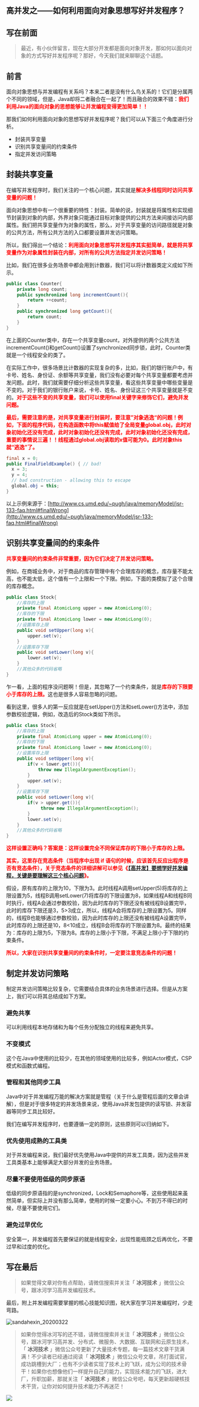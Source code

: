 ## 高并发之——如何利用面向对象思想写好并发程序？

## 写在前面

> 最近，有小伙伴留言，现在大部分开发都是面向对象开发，那如何以面向对象的方式写好并发程序呢？那好，今天我们就来聊聊这个话题。

## 前言

面向对象思想与并发编程有关系吗？本来二者是没有什么鸟关系的！它们是分属两个不同的领域，但是，Java却将二者融合在一起了！而且融合的效果不错：<font color="#FF0000">**我们利用Java的面向对象的思想能够让并发编程变得更加简单！！**</font>

那我们如何利用面向对象的思想写好并发程序呢？我们可以从下面三个角度进行分析。

* 封装共享变量
* 识别共享变量间的约束条件
* 指定并发访问策略

## 封装共享变量

在编写并发程序时，我们关注的一个核心问题，其实就是<font color="#FF0000">**解决多线程同时访问共享变量的问题！**</font>

面向对象思想中有一个很重要的特性：封装。简单的说，封装就是将属性和实现细节封装到对象的内部，外界对象只能通过目标对象提供的公共方法来间接访问内部属性。我们把共享变量作为对象的属性，那么，对于共享变量的访问路径就是对象的公共方法，所有公共方法的入口都要设置并发访问策略。

所以，我们得出一个结论：<font color="#FF0000">**利用面向对象思想写并发程序其实挺简单，就是将共享变量作为对象属性封装在内部，对所有的公共方法指定并发访问策略！**</font>

比如，我们在很多业务场景中都会用到计数器，我们可以将计数器类定义成如下所示。

```java
public class Counter{
    private long count;
    public synchronized long incrementCount(){
        return ++count;
    }
    public synchronized long getCount(){
        return count;
    }
}
```

在上面的Counter类中，存在一个共享变量count，对外提供的两个公共方法incrementCount()和getCount()设置了synchronized同步锁，此时，Counter类就是一个线程安全的类了。

在实际工作中，很多场景比计数器的实现复杂的多，比如，我们的银行账户中，有卡号、姓名、身份证、余额等共享变量，我们没有必要对每个共享变量都要考虑并发问题。此时，我们就需要仔细分析这些共享变量，看这些共享变量中哪些变量是不变的。对于我们的银行账户来说，卡号、姓名、身份证这三个共享变量就是不变的。<font color="#FF0000">**对于这些不变的共享变量，我们可以使用final关键字来修饰它们，避免并发问题。**</font>

<font color="#FF0000">**最后，需要注意的是，对共享变量进行封装时，要注意”对象逃逸“的问题！例如，下面的程序代码，在构造函数中将this赋值给了全局变量global.obj，此时对象初始化还没有完成，此时对象初始化还没有完成，此时对象初始化还没有完成，重要的事情说三遍！！线程通过global.obj读取的x值可能为0。此时对象this就“逃逸”了。**</font>

```java
final x = 0;
public FinalFieldExample() { // bad!
  x = 3;
  y = 4;
  // bad construction - allowing this to escape
  global.obj = this;
}
```

以上示例来源于：[http://www.cs.umd.edu/~pugh/java/memoryModel/jsr-133-faq.html#finalWrong](http://www.cs.umd.edu/~pugh/java/memoryModel/jsr-133-faq.html#finalWrong)

## 识别共享变量间的约束条件

<font color="#FF0000">**共享变量间的约束条件非常重要，因为它们决定了并发访问策略。**</font>

例如，在商城业务中，对于商品的库存管理中有个合理库存的概念，库存量不能太高，也不能太低，这个值有一个上限和一个下限。例如，下面的类模拟了这个合理的库存概念。

```java
public class Stock{
    //库存的上限
    private final AtomicLong upper = new AtomicLong(0);
    //库存的下限
    private final AtomicLong lower = new AtomicLong(0);
    //设置库存上限
    public void setUpper(long v){
        upper.set(v);
    }
    //设置库存下限
    public void setLower(long v){
        lower.set(v);
    }
    //其他众多的代码省略
}
```

乍一看，上面的程序没问题啊！但是，其忽略了一个约束条件，就是<font color="#FF0000">**库存的下限要小于库存的上限。**</font>这也是很多人容易忽略的问题。

看到这里，很多人的第一反应就是在setUpper()方法和setLower()方法中，添加参数校验逻辑，例如，改造后的Stock类如下所示。

```java
public class Stock{
    //库存的上限
    private final AtomicLong upper = new AtomicLong(0);
    //库存的下限
    private final AtomicLong lower = new AtomicLong(0);
    //设置库存上限
    public void setUpper(long v){
        if(v < lower.get()){
            throw new IllegalArgumentException();
        }
        upper.set(v);
    }
    //设置库存下限
    public void setLower(long v){
        if(v > upper.get()){
             throw new IllegalArgumentException();
        }
        lower.set(v);
    }
    //其他众多的代码省略
}
```

<font color="#FF0000">**这样设置正确吗？答案是：这样设置完全不同保证库存的下限小于库存的上限。**</font>

<font color="#FF0000">**其实，这里存在竞态条件（当程序中出现 if 语句的时候，应该首先反应出程序是否有竞态条件），关于竞态条件的详细讲解可以参见《[【高并发】要想学好并发编程，关键是要理解这三个核心问题](https://mp.weixin.qq.com/s?__biz=Mzg3MzE1NTIzNA==&mid=2247484183&idx=1&sn=530d507f9181d69a4f340d15adf4262f&chksm=cee51cdaf99295ccbd7bc0ac244549fab65ce5528b79d1a490092b4e7fcc71cbb448fa305900&token=1948862373&lang=zh_CN#rd)》。**</font>

假设，原有库存的上限为10，下限为3。此时线程A调用setUpper(5)将库存的上限设置为5，线程B调用setLower(7)将库存的下限设置为8，如果线程A和线程B同时执行，线程A会通过参数校验，因为此时库存的下限还没有被线程B设置完毕，此时的库存下限还是3，5>3成立，所以，线程A会将库存的上限设置为5。同样的，线程B也能够通过参数校验，因为此时库存的上限还没有被线程A设置完毕，此时库存的上限还是10，8<10成立，线程B会将库存的下限设置为8。最终的结果为：库存的上限为5，下限为8。库存的上限小于下限，不满足上限小于下限的约束条件。

<font color="#FF0000">**所以，大家在识别共享变量间的约束条件时，一定要注意竞态条件的问题！**</font>

## 制定并发访问策略

制定并发访问策略比较复杂，它需要结合具体的业务场景进行选择。但是从方案上，我们可以将其总结成如下方案。

### 避免共享

可以利用线程本地存储和为每个任务分配独立的线程来避免共享。

### 不变模式

这个在Java中使用的比较少，在其他的领域使用的比较多，例如Actor模式，CSP模式和函数式编程。

### 管程和其他同步工具

Java中对于并发编程万能的解决方案就是管程（关于什么是管程后面的文章会讲解），但是对于很多特定的并发场景来说，使用Java并发包提供的读写锁、并发容器等同步工具比较好。

我们在编写并发程序时，也要遵循一定的原则，这些原则可以归纳如下。

### 优先使用成熟的工具类

对于并发编程来说，我们最好优先使用Java中提供的并发工具类，因为这些并发工具类基本上能够满足大部分并发的业务场景。

### 尽量不要使用低级的同步原语

低级的同步原语指的是synchronized，Lock和Semaphore等，这些使用起来虽然简单，但实际上并没有那么简单，使用的时候一定要小心。不到万不得已的时候，尽量不要使用它们。

### 避免过早优化

安全第一，并发编程首先要保证的就是线程安全，出现性能瓶颈之后再优化，不要过早和过度的优化。

## 写在最后

> 如果觉得文章对你有点帮助，请微信搜索并关注「 **冰河技术** 」微信公众号，跟冰河学习高并发编程技术。

最后，附上并发编程需要掌握的核心技能知识图，祝大家在学习并发编程时，少走弯路。

![sandahexin_20200322](images/sandahexin_20200322.jpg)



> 如果你觉得冰河写的还不错，请微信搜索并关注「 **冰河技术** 」微信公众号，跟冰河学习高并发、分布式、微服务、大数据、互联网和云原生技术，「 **冰河技术** 」微信公众号更新了大量技术专题，每一篇技术文章干货满满！不少读者已经通过阅读「 **冰河技术** 」微信公众号文章，吊打面试官，成功跳槽到大厂；也有不少读者实现了技术上的飞跃，成为公司的技术骨干！如果你也想像他们一样提升自己的能力，实现技术能力的飞跃，进大厂，升职加薪，那就关注「 **冰河技术** 」微信公众号吧，每天更新超硬核技术干货，让你对如何提升技术能力不再迷茫！


![](https://img-blog.csdnimg.cn/20200906013715889.png)








